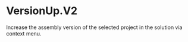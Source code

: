 # VersionUp.V2

Increase the assembly version of the selected project in the solution via context menu.
